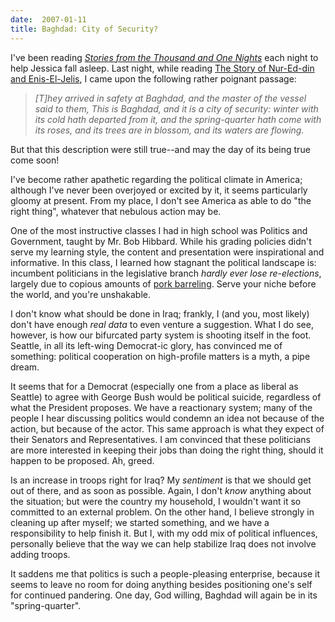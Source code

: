 ```yaml
---
date:  2007-01-11
title: Baghdad: City of Security?
---
```

I've been reading <em><a href="http://www.bartleby.com/16/">Stories from the Thousand and One Nights</a></em> each night to help Jessica fall asleep.  Last night, while reading <a href="http://www.bartleby.com/16/501.html">The Story of Nur-Ed-din and Enis-El-Jelis</a>, I came upon the following rather poignant passage:

<blockquote><em>[T]hey arrived in safety at Baghdad, and the master of the vessel said to them, This is Baghdad, and it is a city of security: winter with its cold hath departed from it, and the spring-quarter hath come with its roses, and its trees are in blossom, and its waters are flowing.</em></blockquote>

But that this description were still true--and may the day of its being true come soon!

I've become rather apathetic regarding the political climate in America; although I've never been overjoyed or excited by it, it seems particularly gloomy at present.  From my place, I don't see America as able to do "the right thing", whatever that nebulous action may be.

One of the most instructive classes I had in high school was Politics and Government, taught by Mr. Bob Hibbard.  While his grading policies didn't serve my learning style, the content and presentation were inspirational and informative.  In this class, I learned how stagnant the political landscape is: incumbent politicians in the legislative branch <em>hardly ever lose re-elections</em>, largely due to copious amounts of <a href="http://en.wikipedia.org/wiki/Pork_barrel">pork barreling</a>.  Serve your niche before the world, and you're unshakable.

I don't know what should be done in Iraq; frankly, I (and you, most likely) don't have enough <em>real data</em> to even venture a suggestion.  What I do see, however, is how our bifurcated party system is shooting itself in the foot.  Seattle, in all its left-wing Democrat-ic glory, has convinced me of something: political cooperation on high-profile matters is a myth, a pipe dream.

It seems that for a Democrat (especially one from a place as liberal as Seattle) to agree with George Bush would be political suicide, regardless of what the President proposes.  We have a reactionary system; many of the people I hear discussing politics would condemn an idea not because of the action, but because of the actor.  This same approach is what they expect of their Senators and Representatives.  I am convinced that these politicians are more interested in keeping their jobs than doing the right thing, should it happen to be proposed.  Ah, greed.

Is an increase in troops right for Iraq?  My <em>sentiment</em> is that we should get out of there, and as soon as possible.  Again, I don't <em>know</em> anything about the situation; but were the country my household, I wouldn't want it so committed to an external problem.  On the other hand, I believe strongly in cleaning up after myself; we started something, and we have a responsibility to help finish it.  But I, with my odd mix of political influences, personally believe that the way we can help stabilize Iraq does not involve adding troops.

It saddens me that politics is such a people-pleasing enterprise, because it seems to leave no room for doing anything besides positioning one's self for continued pandering.  One day, God willing, Baghdad will again be in its "spring-quarter".
